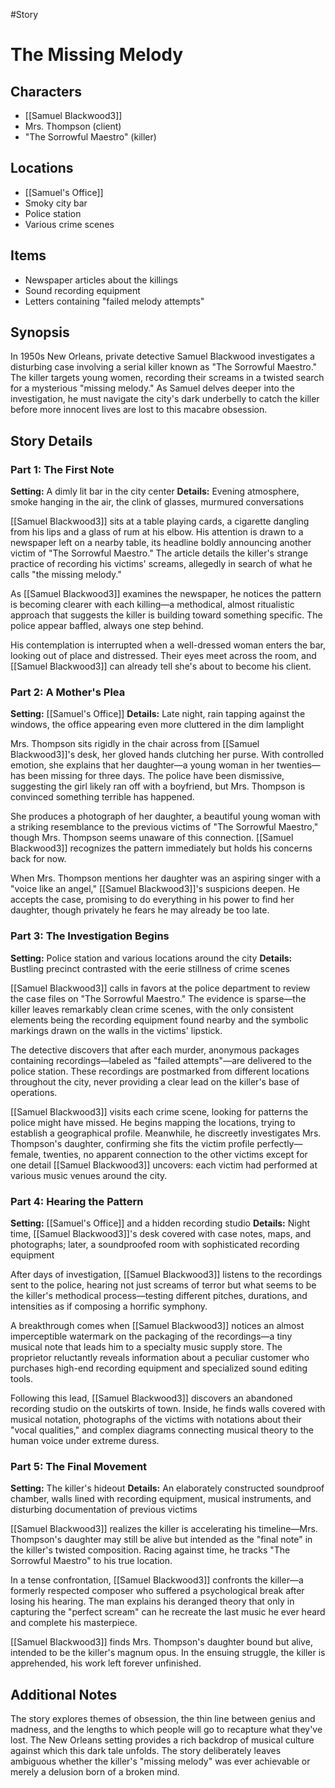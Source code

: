 #Story

# The Missing Melody

## Characters
- [[Samuel Blackwood3]]
- Mrs. Thompson (client)
- "The Sorrowful Maestro" (killer)

## Locations
- [[Samuel's Office]]
- Smoky city bar
- Police station
- Various crime scenes

## Items
- Newspaper articles about the killings
- Sound recording equipment
- Letters containing "failed melody attempts"

## Synopsis
In 1950s New Orleans, private detective Samuel Blackwood investigates a disturbing case involving a serial killer known as "The Sorrowful Maestro." The killer targets young women, recording their screams in a twisted search for a mysterious "missing melody." As Samuel delves deeper into the investigation, he must navigate the city's dark underbelly to catch the killer before more innocent lives are lost to this macabre obsession.

## Story Details

### Part 1: The First Note
**Setting:** A dimly lit bar in the city center
**Details:** Evening atmosphere, smoke hanging in the air, the clink of glasses, murmured conversations

[[Samuel Blackwood3]] sits at a table playing cards, a cigarette dangling from his lips and a glass of rum at his elbow. His attention is drawn to a newspaper left on a nearby table, its headline boldly announcing another victim of "The Sorrowful Maestro." The article details the killer's strange practice of recording his victims' screams, allegedly in search of what he calls "the missing melody."

As [[Samuel Blackwood3]] examines the newspaper, he notices the pattern is becoming clearer with each killing—a methodical, almost ritualistic approach that suggests the killer is building toward something specific. The police appear baffled, always one step behind.

His contemplation is interrupted when a well-dressed woman enters the bar, looking out of place and distressed. Their eyes meet across the room, and [[Samuel Blackwood3]] can already tell she's about to become his client.

### Part 2: A Mother's Plea
**Setting:** [[Samuel's Office]]
**Details:** Late night, rain tapping against the windows, the office appearing even more cluttered in the dim lamplight

Mrs. Thompson sits rigidly in the chair across from [[Samuel Blackwood3]]'s desk, her gloved hands clutching her purse. With controlled emotion, she explains that her daughter—a young woman in her twenties—has been missing for three days. The police have been dismissive, suggesting the girl likely ran off with a boyfriend, but Mrs. Thompson is convinced something terrible has happened.

She produces a photograph of her daughter, a beautiful young woman with a striking resemblance to the previous victims of "The Sorrowful Maestro," though Mrs. Thompson seems unaware of this connection. [[Samuel Blackwood3]] recognizes the pattern immediately but holds his concerns back for now.

When Mrs. Thompson mentions her daughter was an aspiring singer with a "voice like an angel," [[Samuel Blackwood3]]'s suspicions deepen. He accepts the case, promising to do everything in his power to find her daughter, though privately he fears he may already be too late.

### Part 3: The Investigation Begins
**Setting:** Police station and various locations around the city
**Details:** Bustling precinct contrasted with the eerie stillness of crime scenes

[[Samuel Blackwood3]] calls in favors at the police department to review the case files on "The Sorrowful Maestro." The evidence is sparse—the killer leaves remarkably clean crime scenes, with the only consistent elements being the recording equipment found nearby and the symbolic markings drawn on the walls in the victims' lipstick.

The detective discovers that after each murder, anonymous packages containing recordings—labeled as "failed attempts"—are delivered to the police station. These recordings are postmarked from different locations throughout the city, never providing a clear lead on the killer's base of operations.

[[Samuel Blackwood3]] visits each crime scene, looking for patterns the police might have missed. He begins mapping the locations, trying to establish a geographical profile. Meanwhile, he discreetly investigates Mrs. Thompson's daughter, confirming she fits the victim profile perfectly—female, twenties, no apparent connection to the other victims except for one detail [[Samuel Blackwood3]] uncovers: each victim had performed at various music venues around the city.

### Part 4: Hearing the Pattern
**Setting:** [[Samuel's Office]] and a hidden recording studio
**Details:** Night time, [[Samuel Blackwood3]]'s desk covered with case notes, maps, and photographs; later, a soundproofed room with sophisticated recording equipment

After days of investigation, [[Samuel Blackwood3]] listens to the recordings sent to the police, hearing not just screams of terror but what seems to be the killer's methodical process—testing different pitches, durations, and intensities as if composing a horrific symphony.

A breakthrough comes when [[Samuel Blackwood3]] notices an almost imperceptible watermark on the packaging of the recordings—a tiny musical note that leads him to a specialty music supply store. The proprietor reluctantly reveals information about a peculiar customer who purchases high-end recording equipment and specialized sound editing tools.

Following this lead, [[Samuel Blackwood3]] discovers an abandoned recording studio on the outskirts of town. Inside, he finds walls covered with musical notation, photographs of the victims with notations about their "vocal qualities," and complex diagrams connecting musical theory to the human voice under extreme duress.

### Part 5: The Final Movement
**Setting:** The killer's hideout
**Details:** An elaborately constructed soundproof chamber, walls lined with recording equipment, musical instruments, and disturbing documentation of previous victims

[[Samuel Blackwood3]] realizes the killer is accelerating his timeline—Mrs. Thompson's daughter may still be alive but intended as the "final note" in the killer's twisted composition. Racing against time, he tracks "The Sorrowful Maestro" to his true location.

In a tense confrontation, [[Samuel Blackwood3]] confronts the killer—a formerly respected composer who suffered a psychological break after losing his hearing. The man explains his deranged theory that only in capturing the "perfect scream" can he recreate the last music he ever heard and complete his masterpiece.

[[Samuel Blackwood3]] finds Mrs. Thompson's daughter bound but alive, intended to be the killer's magnum opus. In the ensuing struggle, the killer is apprehended, his work left forever unfinished.

## Additional Notes
The story explores themes of obsession, the thin line between genius and madness, and the lengths to which people will go to recapture what they've lost. The New Orleans setting provides a rich backdrop of musical culture against which this dark tale unfolds. The story deliberately leaves ambiguous whether the killer's "missing melody" was ever achievable or merely a delusion born of a broken mind.